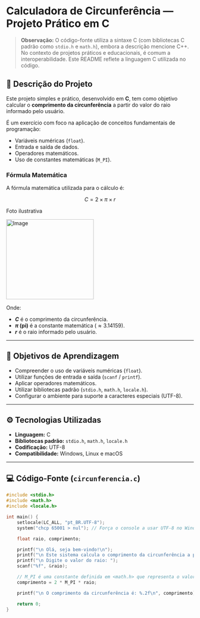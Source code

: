 # Calculadora de Circunferência — Projeto Prático em C

> **Observação:** O código-fonte utiliza a sintaxe C (com bibliotecas C padrão como `stdio.h` e `math.h`), embora a descrição mencione C++. No contexto de projetos práticos e educacionais, é comum a interoperabilidade. Este README reflete a linguagem C utilizada no código.

## 📘 Descrição do Projeto

Este projeto simples e prático, desenvolvido em **C**, tem como objetivo calcular o **comprimento da circunferência** a partir do valor do raio informado pelo usuário.

É um exercício com foco na aplicação de conceitos fundamentais de programação:
* Variáveis numéricas (`float`).
* Entrada e saída de dados.
* Operadores matemáticos.
* Uso de constantes matemáticas (`M_PI`).

### Fórmula Matemática

A fórmula matemática utilizada para o cálculo é:

$$C = 2 \times \pi \times r$$

Foto ilustrativa 

<img width="235" height="215" alt="Image" src="https://github.com/user-attachments/assets/adc2ec62-3f04-4c12-a69e-73eda0a78a2b" />

Onde:
* **$C$** é o comprimento da circunferência.
* **$\pi$ (pi)** é a constante matemática ($\approx 3.14159$).
* **$r$** é o raio informado pelo usuário.

---

## 🧠 Objetivos de Aprendizagem

* Compreender o uso de variáveis numéricas (`float`).
* Utilizar funções de entrada e saída (`scanf` / `printf`).
* Aplicar operadores matemáticos.
* Utilizar bibliotecas padrão (`stdio.h`, `math.h`, `locale.h`).
* Configurar o ambiente para suporte a caracteres especiais (UTF-8).

---

## ⚙️ Tecnologias Utilizadas

* **Linguagem:** C
* **Bibliotecas padrão:** `stdio.h`, `math.h`, `locale.h`
* **Codificação:** UTF-8
* **Compatibilidade:** Windows, Linux e macOS

---

## 💻 Código-Fonte (`circunferencia.c`)

```c
#include <stdio.h>
#include <math.h>
#include <locale.h>

int main() {
    setlocale(LC_ALL, "pt_BR.UTF-8");
    system("chcp 65001 > nul"); // Força o console a usar UTF-8 no Windows

    float raio, comprimento;

    printf("\n Olá, seja bem-vindo!\n");
    printf("\n Este sistema calcula o comprimento da circunferência a partir do valor do raio.\n");
    printf("\n Digite o valor do raio: ");
    scanf("%f", &raio);

    // M_PI é uma constante definida em <math.h> que representa o valor de Pi
    comprimento = 2 * M_PI * raio;

    printf("\n O comprimento da circunferência é: %.2f\n", comprimento);

    return 0;
}

